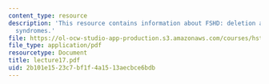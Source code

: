 ```yaml
---
content_type: resource
description: 'This resource contains information about FSHD: deletion and expansion
  syndromes.'
file: https://ol-ocw-studio-app-production.s3.amazonaws.com/courses/hst-161-molecular-biology-and-genetics-in-modern-medicine-fall-2007/2b101e1523c7bf1f4a1513aecbce6bdb_lecture17.pdf
file_type: application/pdf
resourcetype: Document
title: lecture17.pdf
uid: 2b101e15-23c7-bf1f-4a15-13aecbce6bdb
---
```

